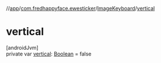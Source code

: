 //[app](../../../index.md)/[com.fredhappyface.ewesticker](../index.md)/[ImageKeyboard](index.md)/[vertical](vertical.md)

# vertical

[androidJvm]\
private var [vertical](vertical.md): [Boolean](https://kotlinlang.org/api/latest/jvm/stdlib/kotlin/-boolean/index.html) = false
